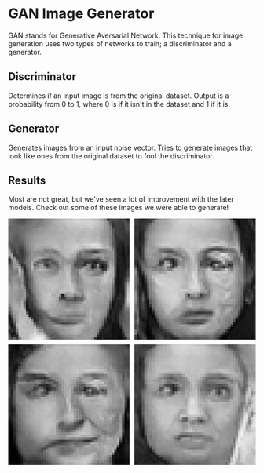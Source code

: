 # GAN Image Generator
GAN stands for Generative Aversarial Network.
This technique for image generation uses two types of networks to train; a discriminator and a generator.
## Discriminator
Determines if an input image is from the original dataset. Output is a probability from 0 to 1, where 0 is if it isn't in the dataset and 1 if it is.
## Generator
Generates images from an input noise vector. Tries to generate images that look like ones from the original dataset to fool the discriminator.
## Results
Most are not great, but we've seen a lot of improvement with the later models. Check out some of these images we were able to generate!

<div style="display: flex;">
  <div style="display: grid;grid-template-columns: repeat(2, 1fr); gap: 10px;">
    <img src="face0.png" style="width: 300px; display: block;"/>
    <img src="face1.png" style="width: 300px; display: block;"/>
    <img src="face2.png" style="width: 300px; display: block;"/>
    <img src="face3.png" style="width: 300px; display: block;"/>
  </div>
</div>